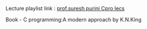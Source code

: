 Lecture playlist link : [prof.suresh purini Cpro lecs](https://youtube.com/playlist?list=PLde1J4XOn2z0wEQu_HnNl_LnsWB0bmUsx&si=TizOKNPwAmSJk50_)

Book - C programming:A modern approach by K.N.King
